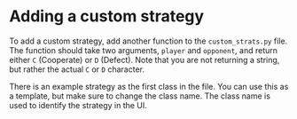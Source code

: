 # Adding a custom strategy

To add a custom strategy, add another function to the `custom_strats.py` file. The function should take two arguments, `player` and `opponent`, and return either `C` (Cooperate) or `D` (Defect). Note that you are not returning a string, but rather the actual `C` or `D` character.

There is an example strategy as the first class in the file. You can use this as a template, but make sure to change the class name. The class name is used to identify the strategy in the UI.
